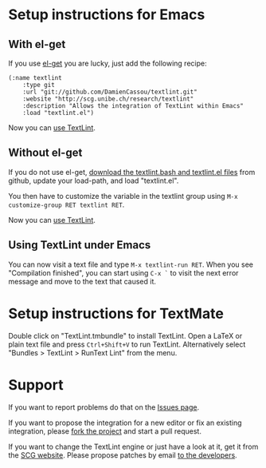 # Setup instructions for Emacs #

## With el-get ##

If you use [el-get](https://github.com/dimitri/el-get/) you are lucky,
just add the following recipe:

	(:name textlint
	    :type git
	    :url "git://github.com/DamienCassou/textlint.git"
	    :website "http://scg.unibe.ch/research/textlint"
	    :description "Allows the integration of TextLint within Emacs"
	    :load "textlint.el")

Now you can [use TextLint](#emacs-using).

## Without el-get ##

If you do not use el-get,
[download the textlint.bash and textlint.el files](https://github.com/DamienCassou/textlint)
from github, update your load-path, and load "textlint.el".

You then have to customize the variable in the textlint group using
`M-x customize-group RET textlint RET`.

Now you can [use TextLint](#emacs-using).

## Using TextLint under Emacs <a name="emacs-using"></a>

You can now visit a text file and type `M-x textlint-run RET`. When
you see "Compilation finished", you can start using `` C-x ` `` to
visit the next error message and move to the text that caused it.

# Setup instructions for TextMate #

Double click on "TextLint.tmbundle" to install TextLint. Open a LaTeX
or plain text file and press `Ctrl+Shift+V` to run TextLint. Alternatively
select "Bundles > TextLint > RunText Lint" from the menu.

# Support #

If you want to report problems do that on the
[Issues page](https://github.com/DamienCassou/textlint/issues).

If you want to propose the integration for a new editor or fix an
existing integration, please
[fork the project](https://github.com/DamienCassou/textlint) and start
a pull request.

If you want to change the TextLint engine or just have a look at it,
get it from the [SCG website](http://scg.unibe.ch/research/textlint).
Please propose patches by email
[to the developers](http://www.squeaksource.com/textlint.html).
